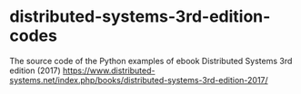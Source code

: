 # distributed-systems-3rd-edition-codes
The source code of the Python examples of ebook Distributed Systems 3rd edition (2017) https://www.distributed-systems.net/index.php/books/distributed-systems-3rd-edition-2017/
